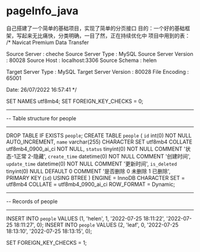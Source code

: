 # pageInfo_java
自己搭建了一个简单的基础项目，实现了简单的分页接口
目的：一个好的基础框架，写起来无比痛快，分类明确，一目了然，正在持续优化中
项目中用到的表：
/*
 Navicat Premium Data Transfer

 Source Server         : cheche
 Source Server Type    : MySQL
 Source Server Version : 80028
 Source Host           : localhost:3306
 Source Schema         : helen

 Target Server Type    : MySQL
 Target Server Version : 80028
 File Encoding         : 65001

 Date: 26/07/2022 16:57:41
*/

SET NAMES utf8mb4;
SET FOREIGN_KEY_CHECKS = 0;

-- ----------------------------
-- Table structure for people
-- ----------------------------
DROP TABLE IF EXISTS `people`;
CREATE TABLE `people`  (
  `id` int(0) NOT NULL AUTO_INCREMENT,
  `name` varchar(255) CHARACTER SET utf8mb4 COLLATE utf8mb4_0900_ai_ci NOT NULL,
  `status` tinyint(0) NOT NULL COMMENT '状态-1正常 2-隐藏',
  `create_time` datetime(0) NOT NULL COMMENT '创建时间',
  `update_time` datetime(0) NOT NULL COMMENT '更新时间',
  `is_deleted` tinyint(0) NULL DEFAULT 0 COMMENT '是否删除 0 未删除 1 已删除',
  PRIMARY KEY (`id`) USING BTREE
) ENGINE = InnoDB CHARACTER SET = utf8mb4 COLLATE = utf8mb4_0900_ai_ci ROW_FORMAT = Dynamic;

-- ----------------------------
-- Records of people
-- ----------------------------
INSERT INTO `people` VALUES (1, 'helen', 1, '2022-07-25 18:11:22', '2022-07-25 18:11:27', 0);
INSERT INTO `people` VALUES (2, 'leaf', 0, '2022-07-25 18:13:10', '2022-07-25 18:13:15', 0);

SET FOREIGN_KEY_CHECKS = 1;

